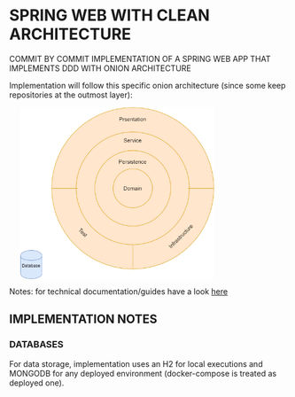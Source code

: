 # SPRING WEB WITH CLEAN ARCHITECTURE

COMMIT BY COMMIT IMPLEMENTATION OF A SPRING WEB APP THAT IMPLEMENTS DDD WITH ONION ARCHITECTURE

Implementation will follow this specific onion architecture (since some keep repositories at the outmost layer):

<img src="docs-resources/OnionArchitecture.png" style="margin-left: 20px; display: block;" width="350" height="310" alt="architecture">

Notes: for technical documentation/guides have a look [here](docs-resources/TECH-DOC.md)

## IMPLEMENTATION NOTES

### DATABASES

For data storage, implementation uses an H2 for local executions and MONGODB for any deployed environment (docker-compose is treated as deployed one).
